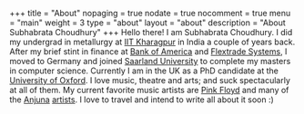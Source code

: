 +++
title = "About"
nopaging = true
nodate = true
nocomment = true
menu = "main"
weight = 3
type = "about"
layout = "about"
description = "About Subhabrata Choudhury"
+++
Hello there! I am Subhabrata Choudhury. I did my undergrad in metallurgy at <a target="_blank" href="https://en.wikipedia.org/wiki/Indian_Institute_of_Technology_Kharagpur">IIT Kharagpur</a> in India a couple of years back. After my brief stint in finance at <a target="_blank" href="https://en.wikipedia.org/wiki/Bank_of_America">Bank of America</a> and <a target="_blank" href="https://flextrade.com/about/">Flextrade Systems</a>, I moved to Germany and joined <a target="_blank" href="https://en.wikipedia.org/wiki/Saarland_University">Saarland University</a> to complete my masters in computer science. Currently I am in the UK as a PhD candidate at the <a target="_blank" href="https://en.wikipedia.org/wiki/University_of_Oxford">University of Oxford</a>. I love music, theatre and arts; and suck spectacularly at all of them. My current favorite music artists are <a target="_blank" href="https://en.wikipedia.org/wiki/Pink_Floyd">Pink Floyd</a> and many of the <a target="_blank" href="https://www.residentadvisor.net/record-label.aspx?id=1550">Anjuna</a> <a target="_blank" href="https://www.residentadvisor.net/record-label.aspx?id=643">artists</a>. I love to travel and intend to write all about it soon :)
         
